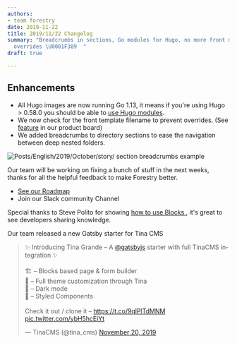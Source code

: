 ```yaml
---
authors:
- team forestry
date: 2019-11-22
title: 2019/11/22 Changelog
summary: "Breadcrumbs in sections, Go modules for Hugo, no more front matter templates
  overrides \U0001F389  "
draft: true

---
```

## Enhancements

* All Hugo images are now running Go 1.13, it means if you're using Hugo > 0.58.0 you should be able to [use Hugo modules](https://gohugo.io/hugo-modules/use-modules/).
* We now check for the front template filename to prevent overrides. (See [feature](https://portal.productboard.com/forestry/1-forestry-io-roadmap/c/84-prevent-overriding-front-matter-templates) in our product board)
* We added breadcrumbs to directory sections to ease the navigation between deep nested folders.

![Posts/English/2019/October/story/ section breadcrumbs example](/uploads/2019/11/breadcrumbs-section.png)

Our team will be working on fixing a bunch of stuff in the next weeks, thanks for all the helpful feedback to make Forestry better.

* [See our Roadmap](https://portal.productboard.com/forestry)
* Join our Slack community Channel

Special thanks to Steve Polito for showing [how to use Blocks ](https://stevepolito.design/blog/forestry-cms-blocks-field-demo/), it's great to see developers sharing knowledge.

Our team released a new Gatsby starter for Tina CMS

<blockquote class="twitter-tweet"><p lang="en" dir="ltr">✨ Introducing Tina Grande – A <a href="https://twitter.com/gatsbyjs?ref_src=twsrc%5Etfw">@gatsbyjs</a> starter with full TinaCMS integration ✨<br><br>🏗️ – Blocks based page &amp; form builder<br>🎨 – Full theme customization through Tina<br>🌙 – Dark mode<br>💅 – Styled Components<br><br>Check it out / clone it – <a href="https://t.co/9qlPlTdMNM">https://t.co/9qlPlTdMNM</a> <a href="https://t.co/ybH5hcEiYt">pic.twitter.com/ybH5hcEiYt</a></p>&mdash; TinaCMS (@tina_cms) <a href="https://twitter.com/tina_cms/status/1197224944083460096?ref_src=twsrc%5Etfw">November 20, 2019</a></blockquote> <script async src="https://platform.twitter.com/widgets.js" charset="utf-8"></script>